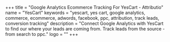 +++
title = "Google Analytics Ecommerce Tracking For YesCart - Attributio"
name = "YesCart"
keywords = "yescart, yes cart, google analytics, commerce, ecommerce, adwords, facebook, ppc, attribution, track leads, conversion tracking"
description = "Connect Google Analytics with YesCart to find our where your leads are coming from. Track leads from the source - from search to ppc."
logo = ""
+++
